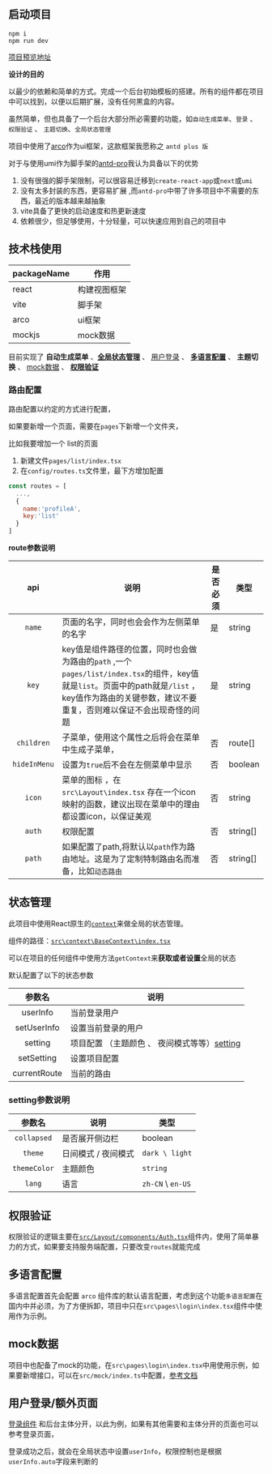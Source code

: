 
## 启动项目

```
npm i
npm run dev
```


[项目预览地址](http://vite-admin.woai996.com/)

**设计的目的**

以最少的依赖和简单的方式。完成一个后台初始模板的搭建。所有的组件都在项目中可以找到，以便以后期扩展，没有任何黑盒的内容。

虽然简单，但也具备了一个后台大部分所必需要的功能，如`自动生成菜单`、`登录` 、 `权限验证` 、 `主题切换`、`全局状态管理`




项目中使用了[arco](https://arco.design/docs/pro/start)作为ui框架，这款框架我愿称之 `antd plus 版` 



对于与使用umi作为脚手架的[antd-pro](https://pro.ant.design/zh-CN/docs/getting-started)我认为具备以下的优势

1. 没有很强的脚手架限制，可以很容易迁移到`create-react-app`或`next`或`umi`
2. 没有太多封装的东西，更容易扩展 ,而`antd-pro`中带了许多项目中不需要的东西，最近的版本越来越抽象
3. vite具备了更快的启动速度和热更新速度
4. 依赖很少，但足够使用，十分轻量，可以快速应用到自己的项目中



## 技术栈使用
| packageName | 作用         |
| ----------- | ------------ |
| react       | 构建视图框架 |
| vite        | 脚手架       |
| arco        | ui框架       |
| mockjs        | mock数据       |



目前实现了 **自动生成菜单** 、[**全局状态管理**](#状态管理) 、 [用户登录](#用户登录/额外页面) 、 [**多语言配置**](#多语言配置) 、 **主题切换** 、 [mock数据](#mock数据) 、 [**权限验证**](#权限验证)



### 路由配置

路由配置以约定的方式进行配置，

如果要新增一个页面，需要在`pages`下新增一个文件夹，

比如我要增加一个 list的页面

1. 新建文件`pages/list/index.tsx`
2. 在`config/routes.ts`文件里，最下方增加配置

```js
const routes = [
  ...,
  {
    name:'profileA',
    key:'list'
  }
]
```



 **route参数说明**

|     api      | 说明                                                                                                                                                                                                | 是否必须 | 类型     |
| :----------: | --------------------------------------------------------------------------------------------------------------------------------------------------------------------------------------------------- | -------- | -------- |
|    `name`    | 页面的名字，同时也会会作为左侧菜单的名字                                                                                                                                                            | 是       | string   |
|    `key`     | key值是组件路径的位置，同时也会做为路由的`path` ,一个`pages/list/index.tsx`的组件，key值就是`list`。页面中的path就是`/list` ，key值作为路由的关键参数，建议不要重复，否则难以保证不会出现奇怪的问题 | 是       | string   |
|  `children`  | 子菜单，使用这个属性之后将会在菜单中生成子菜单，                                                                                                                                                    | 否       | route[]  |
| `hideInMenu` | 设置为`true`后不会在左侧菜单中显示                                                                                                                                                                  | 否       | boolean  |
|    `icon`    | 菜单的图标 ，在    `src\Layout\index.tsx` 存在一个icon映射的函数，建议出现在菜单中的理由都设置icon，以保证美观                                                                                      | 否       | string   |
|    `auth`    | 权限配置                                                                                                                                                                                            | 否       | string[] |
|    `path`    | 如果配置了path,将默认以`path`作为路由地址。这是为了定制特制路由名而准备，比如`动态路由`                                                                                                             | 否       | string[] |
## 状态管理

此项目中使用React原生的[`context`](https://zh-hans.reactjs.org/docs/context.html#reactcreatecontext)来做全局的状态管理。


组件的路径：[`src\context\BaseContext\index.tsx`](/src/context/BaseContext/index.tsx)

可以在项目的任何组件中使用方法`getContext`来**获取或者设置**全局的状态

默认配置了以下的状态参数



|    参数名    | 说明                                                             |
| :----------: | ---------------------------------------------------------------- |
|   userInfo   | 当前登录用户                                                     |
| setUserInfo  | 设置当前登录的用户                                               |
|   setting    | 项目配置 （主题颜色 、 夜间模式等等）[setting](#setting参数说明) |
|  setSetting  | 设置项目配置                                                     |
| currentRoute | 当前的路由                                                       |

### setting参数说明

|    参数名    | 说明                | 类型              |
| :----------: | ------------------- | ----------------- |
| `collapsed`  | 是否展开侧边栏      | boolean           |
|   `theme`    | 日间模式 / 夜间模式 | `dark \ light`    |
| `themeColor` | 主题颜色            | `string`    |
|    `lang`    | 语言                | `zh-CN` \ `en-US` |


## 权限验证


权限验证的逻辑主要在[`src/Layout/components/Auth.tsx`](/src/Layout/components/Auth.tsx)组件内，使用了简单暴力的方式，如果要支持服务端配置，只要改变`routes`就能完成


## 多语言配置

多语言配置首先会配置 `arco` 组件库的默认语言配置，考虑到这个功能`多语言配置`在国内中并必须，为了方便拆卸，项目中只在`src\pages\login\index.tsx`组件中使用作为示例。


## mock数据

项目中也配备了mock的功能，在`src\pages\login\index.tsx`中用使用示例，如果要新增接口，可以在`src/mock/index.ts`中配置，[参考文档](https://github.com/vbenjs/vite-plugin-mock)



## 用户登录/额外页面


[登录组件](/src/pages/login/index.tsx) 和后台主体分开，以此为例，如果有其他需要和主体分开的页面也可以参考登录页面，

登录成功之后，就会在全局状态中设置`userInfo`，权限控制也是根据`userInfo.auto`字段来判断的


